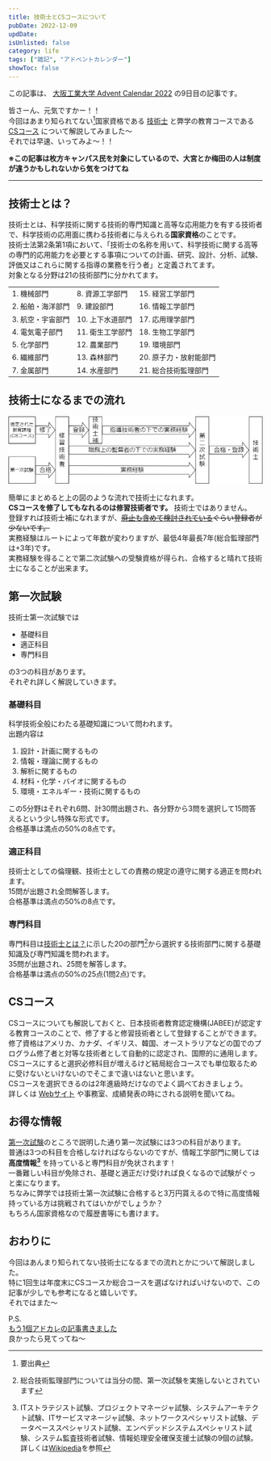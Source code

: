 ```yaml
---
title: 技術士とCSコースについて
pubDate: 2022-12-09
updDate: 
isUnlisted: false
category: life
tags: ["雑記", "アドベントカレンダー"]
showToc: false
---
```


この記事は、
[大阪工業大学 Advent Calendar 2022](https://adventar.org/calendars/7957)
の9日目の記事です。  

皆さーん、元気ですかー！！  
今回はあまり知られてない[^1]国家資格である
[技術士](https://www.engineer.or.jp/contents/about_engineers.html)
と弊学の教育コースである
[CSコース](https://www.oit.ac.jp/is/gakubu/cs-course.html)
について解説してみました～  
それでは早速、いってみよ～！！  

**※この記事は枚方キャンパス民を対象にしているので、大宮とか梅田の人は制度が違うかもしれないから気をつけてね**

[^1]:要出典

---

## 技術士とは？

技術士とは、科学技術に関する技術的専門知識と高等な応用能力を有する技術者で、科学技術の応用面に携わる技術者に与えられる**国家資格**のことです。  
技術士法第2条第1項において、「技術士の名称を用いて、科学技術に関する高等の専門的応用能力を必要とする事項についての計画、研究、設計、分析、試験、評価又はこれらに関する指導の業務を行う者」と定義されてます。  
対象となる分野は21の技術部門に分かれてます。  

||||
|-|-|-|
|1. 機械部門|8. 資源工学部門|15. 経営工学部門|
|2. 船舶・海洋部門|9. 建設部門|16. 情報工学部門|
|3. 航空・宇宙部門|10. 上下水道部門|17. 応用理学部門|
|4. 電気電子部門|11. 衛生工学部門|18. 生物工学部門|
|5. 化学部門|12. 農業部門|19. 環境部門|
|6. 繊維部門|13. 森林部門|20. 原子力・放射能部門|
|7. 金属部門|14. 水産部門|21. 総合技術監理部門|

## 技術士になるまでの流れ

![技術士になるまでの流れ](https://raw.githubusercontent.com/yashikota/blog/master/data/img/pejp.drawio.png)

簡単にまとめると上の図のような流れで技術士になれます。  
**CSコースを修了してもなれるのは修習技術者です。** 技術士ではありません。  
登録すれば技術士補になれますが、~~[廃止も含めて検討されている](https://www.mext.go.jp/b_menu/shingi/gijyutu/gijyutu7/011/siryo/__icsFiles/afieldfile/2014/07/23/1349955_2.pdf)ぐらい登録者が少ないです。~~  
実務経験はルートによって年数が変わりますが、最低4年最長7年(総合監理部門は+3年)です。  
実務経験を得ることで第二次試験への受験資格が得られ、合格すると晴れて技術士になることが出来ます。  

## 第一次試験

技術士第一次試験では

- 基礎科目
- 適正科目
- 専門科目

の3つの科目があります。  
それぞれ詳しく解説していきます。  

### 基礎科目

科学技術全般にわたる基礎知識について問われます。  
出題内容は

1. 設計・計画に関するもの
2. 情報・理論に関するもの
3. 解析に関するもの
4. 材料・化学・バイオに関するもの
5. 環境・エネルギー・技術に関するもの

この5分野はそれぞれ6問、計30問出題され、各分野から3問を選択して15問答えるという少し特殊な形式です。  
合格基準は満点の50%の8点です。  

### 適正科目

技術士としての倫理観、技術士としての責務の規定の遵守に関する適正を問われます。  
15問が出題され全問解答します。  
合格基準は満点の50%の8点です。  

### 専門科目

専門科目は[技術士とは？](#技術士とは)に示した20の部門[^2]から選択する技術部門に関する基礎知識及び専門知識を問われます。  
35問が出題され、25問を解答します。  
合格基準は満点の50%の25点(1問2点)です。

[^2]:総合技術監理部門については当分の間、第一次試験を実施しないとされています  

## CSコース

CSコースについても解説しておくと、日本技術者教育認定機構(JABEE)が認定する教育コースのことで、修了すると修習技術者として登録することができます。  
修了資格はアメリカ、カナダ、イギリス、韓国、オーストラリアなどの国でのプログラム修了者と対等な技術者として自動的に認定され、国際的に通用します。  
CSコースにすると選択必修科目が増えるけど結局総合コースでも単位取るために受けないといけないのでそこまで違いはないと思います。  
CSコースを選択できるのは2年進級時だけなのでよく調べておきましょう。  
詳しくは
[Webサイト](https://www.oit.ac.jp/is/gakubu/cs-course.html)
や事務室、成績発表の時にされる説明を聞いてね。  

## お得な情報

[第一次試験](#第一次試験)のところで説明した通り第一次試験には3つの科目があります。  
普通は3つの科目を合格しなければならないのですが、情報工学部門に関しては**高度情報[^3]** を持っていると専門科目が免状されます！  
一番難しい科目が免除され、基礎と適正だけ受ければ良くなるので試験がぐっと楽になります。  
ちなみに弊学では技術士第一次試験に合格すると3万円貰えるので特に高度情報持っている方は挑戦されてはいかがでしょうか？  
もちろん国家資格なので履歴書等にも書けます。  

[^3]:ITストラテジスト試験、プロジェクトマネージャ試験、システムアーキテクト試験、ITサービスマネージャ試験、ネットワークスペシャリスト試験、データベーススペシャリスト試験、エンベデッドシステムスペシャリスト試験、システム監査技術者試験、情報処理安全確保支援士試験の9個の試験。詳しくは[Wikipedia](https://ja.wikipedia.org/wiki/%E9%AB%98%E5%BA%A6%E6%83%85%E5%A0%B1%E5%87%A6%E7%90%86%E6%8A%80%E8%A1%93%E8%80%85%E8%A9%A6%E9%A8%93)を参照  

## おわりに

今回はあんまり知られてない技術士になるまでの流れとかについて解説しました。  
特に1回生は年度末にCSコースか総合コースを選ばなければいけないので、この記事が少しでも参考になると嬉しいです。  
それではまた～  

P.S.  
[もう1個アドカレの記事書きました](https://yashikota.com/blog/2022)  
良かったら見てってね～  

